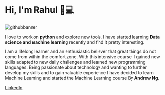 # Hi, I'm Rahul 👋💻

![githubbanner](https://user-images.githubusercontent.com/26384517/87549584-a2c98d00-c6cb-11ea-87f0-e57f6dda1e4c.png)


I love to work on **python** and explore new tools. I have started learning **Data science and machine learning** recently and find it pretty interesting.

I am a lifelong learner and an enthusiastic believer that great things do not come from within the comfort zone. With this intensive course, I gained new skills adapted to new daily challenges and learned new programming languages. Being passionate about technology and wanting to further develop my skills and to gain valuable experience I have decided to learn Machine Learning and started the Machine Learning course By **Andrew Ng**. 

[LinkedIn](https://www.linkedin.com/in/rahul-patel-08805313a/)



